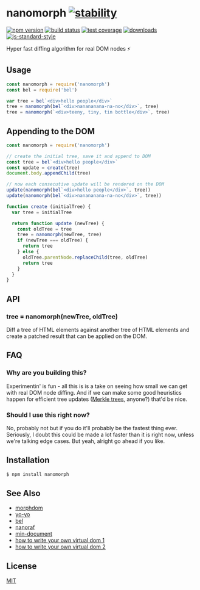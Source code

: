 # nanomorph [![stability][0]][1]
[![npm version][2]][3] [![build status][4]][5] [![test coverage][6]][7]
[![downloads][8]][9] [![js-standard-style][10]][11]

Hyper fast diffing algorithm for real DOM nodes :zap:
## Usage
```js
const nanomorph = require('nanomorph')
const bel = require('bel')

var tree = bel`<div>hello people</div>`
tree = nanomorph(bel`<div>nanananana-na-no</div>`, tree)
tree = nanomorph(`<div>teeny, tiny, tin bottle</div>`, tree)
```

## Appending to the DOM
```js
const nanomorph = require('nanomorph')

// create the initial tree, save it and append to DOM
const tree = bel`<div>hello people</div>`
const update = create(tree)
document.body.appendChild(tree)

// now each consecutive update will be rendered on the DOM
update(nanomorph(bel`<div>hello people</div>`, tree))
update(nanomorph(bel`<div>nanananana-na-no</div>`, tree))

function create (initialTree) {
  var tree = initialTree

  return function update (newTree) {
    const oldTree = tree
    tree = nanomorph(newTree, tree)
    if (newTree === oldTree) {
      return tree
    } else {
      oldTree.parentNode.replaceChild(tree, oldTree)
      return tree
    }
  }
}
```

## API
### tree = nanomorph(newTree, oldTree)
Diff a tree of HTML elements against another tree of HTML elements and create
a patched result that can be applied on the DOM.

## FAQ
### Why are you building this?
Experimentin' is fun - all this is is a take on seeing how small we can get
with real DOM node diffing. And if we can make some good heuristics happen for
efficient tree updates ([Merkle trees][mt], anyone?) that'd be nice.

### Should I use this right now?
No, probably not but if you do it'll probably be the fastest thing ever.
Seriously, I doubt this could be made a lot faster than it is right now, unless
we're talking edge cases. But yeah, alright go ahead if you like.

## Installation
```sh
$ npm install nanomorph
```

## See Also
- [morphdom][morphdom]
- [yo-yo][yo-yo]
- [bel][bel]
- [nanoraf][nanoraf]
- [min-document][mindoc]
- [how to write your own virtual dom 1][own-vdom-1]
- [how to write your own virtual dom 2][own-vdom-2]

## License
[MIT](https://tldrlegal.com/license/mit-license)

[own-vdom-1]: https://medium.com/@deathmood/how-to-write-your-own-virtual-dom-ee74acc13060
[own-vdom-2]: https://medium.com/@deathmood/write-your-virtual-dom-2-props-events-a957608f5c76
[mindoc]: https://github.com/Raynos/min-document
[nanoraf]: https://github.com/yoshuawuyts/nanoraf
[bel]: https://github.com/shama/bel

[0]: https://img.shields.io/badge/stability-experimental-orange.svg?style=flat-square
[1]: https://nodejs.org/api/documentation.html#documentation_stability_index
[2]: https://img.shields.io/npm/v/nanomorph.svg?style=flat-square
[3]: https://npmjs.org/package/nanomorph
[4]: https://img.shields.io/travis/yoshuawuyts/nanomorph/master.svg?style=flat-square
[5]: https://travis-ci.org/yoshuawuyts/nanomorph
[6]: https://img.shields.io/codecov/c/github/yoshuawuyts/nanomorph/master.svg?style=flat-square
[7]: https://codecov.io/github/yoshuawuyts/nanomorph
[8]: http://img.shields.io/npm/dm/nanomorph.svg?style=flat-square
[9]: https://npmjs.org/package/nanomorph
[10]: https://img.shields.io/badge/code%20style-standard-brightgreen.svg?style=flat-square
[11]: https://github.com/feross/standard
[morphdom]: https://github.com/patrick-steele-idem/morphdom
[yo-yo]: https://github.com/maxogden/yo-yo
[mt]: https://en.wikipedia.org/wiki/Merkle_tree
